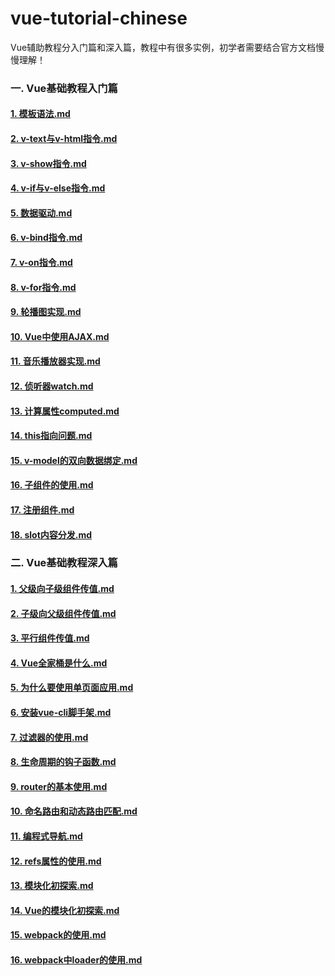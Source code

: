 # vue-tutorial-chinese
Vue辅助教程分入门篇和深入篇，教程中有很多实例，初学者需要结合官方文档慢慢理解！
### 一. Vue基础教程入门篇
#### [1. 模板语法.md](https://github.com/ThanlonSmith/vue-tutorial-chinese/blob/master/1.%20Vue%E5%9F%BA%E7%A1%80%E6%95%99%E7%A8%8B%E5%85%A5%E9%97%A8%E7%AF%87/1.%20%E6%A8%A1%E6%9D%BF%E8%AF%AD%E6%B3%95.md)
#### [2. v-text与v-html指令.md](https://github.com/ThanlonSmith/vue-tutorial-chinese/blob/master/1.%20Vue%E5%9F%BA%E7%A1%80%E6%95%99%E7%A8%8B%E5%85%A5%E9%97%A8%E7%AF%87/2.%20v-text%E4%B8%8Ev-html%E6%8C%87%E4%BB%A4.md)
#### [3. v-show指令.md](https://github.com/ThanlonSmith/vue-tutorial-chinese/blob/master/1.%20Vue%E5%9F%BA%E7%A1%80%E6%95%99%E7%A8%8B%E5%85%A5%E9%97%A8%E7%AF%87/3.%20v-show%E6%8C%87%E4%BB%A4.md)
#### [4. v-if与v-else指令.md](https://github.com/ThanlonSmith/vue-tutorial-chinese/blob/master/1.%20Vue%E5%9F%BA%E7%A1%80%E6%95%99%E7%A8%8B%E5%85%A5%E9%97%A8%E7%AF%87/4.%20v-if%E4%B8%8Ev-else%E6%8C%87%E4%BB%A4.md)
#### [5. 数据驱动.md](https://github.com/ThanlonSmith/vue-tutorial-chinese/blob/master/1.%20Vue%E5%9F%BA%E7%A1%80%E6%95%99%E7%A8%8B%E5%85%A5%E9%97%A8%E7%AF%87/5.%20%E6%95%B0%E6%8D%AE%E9%A9%B1%E5%8A%A8.md)
#### [6. v-bind指令.md](https://github.com/ThanlonSmith/vue-tutorial-chinese/blob/master/1.%20Vue%E5%9F%BA%E7%A1%80%E6%95%99%E7%A8%8B%E5%85%A5%E9%97%A8%E7%AF%87/6.%20v-bind%E6%8C%87%E4%BB%A4.md)
#### [7. v-on指令.md](https://github.com/ThanlonSmith/vue-tutorial-chinese/blob/master/1.%20Vue%E5%9F%BA%E7%A1%80%E6%95%99%E7%A8%8B%E5%85%A5%E9%97%A8%E7%AF%87/7.%20v-on%E6%8C%87%E4%BB%A4.md)
#### [8. v-for指令.md](https://github.com/ThanlonSmith/vue-tutorial-chinese/blob/master/1.%20Vue%E5%9F%BA%E7%A1%80%E6%95%99%E7%A8%8B%E5%85%A5%E9%97%A8%E7%AF%87/8.%20v-for%E6%8C%87%E4%BB%A4.md)
#### [9. 轮播图实现.md](https://github.com/ThanlonSmith/vue-tutorial-chinese/blob/master/1.%20Vue%E5%9F%BA%E7%A1%80%E6%95%99%E7%A8%8B%E5%85%A5%E9%97%A8%E7%AF%87/9.%20%E8%BD%AE%E6%92%AD%E5%9B%BE%E5%AE%9E%E7%8E%B0.md)
#### [10. Vue中使用AJAX.md](https://github.com/ThanlonSmith/vue-tutorial-chinese/blob/master/1.%20Vue%E5%9F%BA%E7%A1%80%E6%95%99%E7%A8%8B%E5%85%A5%E9%97%A8%E7%AF%87/10.%20Vue%E4%B8%AD%E4%BD%BF%E7%94%A8AJAX.md)
#### [11. 音乐播放器实现.md](https://github.com/ThanlonSmith/vue-tutorial-chinese/blob/master/1.%20Vue%E5%9F%BA%E7%A1%80%E6%95%99%E7%A8%8B%E5%85%A5%E9%97%A8%E7%AF%87/11.%20%E9%9F%B3%E4%B9%90%E6%92%AD%E6%94%BE%E5%99%A8%E5%AE%9E%E7%8E%B0.md)
#### [12. 侦听器watch.md](https://github.com/ThanlonSmith/vue-tutorial-chinese/blob/master/1.%20Vue%E5%9F%BA%E7%A1%80%E6%95%99%E7%A8%8B%E5%85%A5%E9%97%A8%E7%AF%87/12.%20%E4%BE%A6%E5%90%AC%E5%99%A8watch.md)
#### [13. 计算属性computed.md](https://github.com/ThanlonSmith/vue-tutorial-chinese/blob/master/1.%20Vue%E5%9F%BA%E7%A1%80%E6%95%99%E7%A8%8B%E5%85%A5%E9%97%A8%E7%AF%87/13.%20%E8%AE%A1%E7%AE%97%E5%B1%9E%E6%80%A7computed.md) 
#### [14. this指向问题.md](https://github.com/ThanlonSmith/vue-tutorial-chinese/blob/master/1.%20Vue%E5%9F%BA%E7%A1%80%E6%95%99%E7%A8%8B%E5%85%A5%E9%97%A8%E7%AF%87/14.%20this%E6%8C%87%E5%90%91%E9%97%AE%E9%A2%98.md)
#### [15. v-model的双向数据绑定.md](https://github.com/ThanlonSmith/vue-tutorial-chinese/blob/master/1.%20Vue%E5%9F%BA%E7%A1%80%E6%95%99%E7%A8%8B%E5%85%A5%E9%97%A8%E7%AF%87/15.%20v-model%E7%9A%84%E5%8F%8C%E5%90%91%E6%95%B0%E6%8D%AE%E7%BB%91%E5%AE%9A.md)
#### [16. 子组件的使用.md](https://github.com/ThanlonSmith/vue-tutorial-chinese/blob/master/1.%20Vue%E5%9F%BA%E7%A1%80%E6%95%99%E7%A8%8B%E5%85%A5%E9%97%A8%E7%AF%87/16.%20%E5%AD%90%E7%BB%84%E4%BB%B6%E7%9A%84%E4%BD%BF%E7%94%A8.md)
#### [17. 注册组件.md](https://github.com/ThanlonSmith/vue-tutorial-chinese/blob/master/1.%20Vue%E5%9F%BA%E7%A1%80%E6%95%99%E7%A8%8B%E5%85%A5%E9%97%A8%E7%AF%87/17.%20%E6%B3%A8%E5%86%8C%E7%BB%84%E4%BB%B6.md)
#### [18. slot内容分发.md](https://github.com/ThanlonSmith/vue-tutorial-chinese/blob/master/1.%20Vue%E5%9F%BA%E7%A1%80%E6%95%99%E7%A8%8B%E5%85%A5%E9%97%A8%E7%AF%87/18.%20slot%E5%86%85%E5%AE%B9%E5%88%86%E5%8F%91.md)
### 二. Vue基础教程深入篇
#### [1. 父级向子级组件传值.md](https://github.com/ThanlonSmith/vue-tutorial-chinese/blob/master/2.%20Vue%E5%9F%BA%E7%A1%80%E6%95%99%E7%A8%8B%E6%B7%B1%E5%85%A5%E7%AF%87/1.%20%E7%88%B6%E7%BA%A7%E5%90%91%E5%AD%90%E7%BA%A7%E7%BB%84%E4%BB%B6%E4%BC%A0%E5%80%BC.md)
#### [2. 子级向父级组件传值.md](https://github.com/ThanlonSmith/vue-tutorial-chinese/blob/master/2.%20Vue%E5%9F%BA%E7%A1%80%E6%95%99%E7%A8%8B%E6%B7%B1%E5%85%A5%E7%AF%87/2.%20%E5%AD%90%E7%BA%A7%E5%90%91%E7%88%B6%E7%BA%A7%E7%BB%84%E4%BB%B6%E4%BC%A0%E5%80%BC.md)
#### [3. 平行组件传值.md ](https://github.com/ThanlonSmith/vue-tutorial-chinese/blob/master/2.%20Vue%E5%9F%BA%E7%A1%80%E6%95%99%E7%A8%8B%E6%B7%B1%E5%85%A5%E7%AF%87/3.%20%E5%B9%B3%E8%A1%8C%E7%BB%84%E4%BB%B6%E4%BC%A0%E5%80%BC.md)
#### [4. Vue全家桶是什么.md](https://github.com/ThanlonSmith/vue-tutorial-chinese/blob/master/2.%20Vue%E5%9F%BA%E7%A1%80%E6%95%99%E7%A8%8B%E6%B7%B1%E5%85%A5%E7%AF%87/4.%20Vue%E5%85%A8%E5%AE%B6%E6%A1%B6%E6%98%AF%E4%BB%80%E4%B9%88.md)
#### [5. 为什么要使用单页面应用.md](https://github.com/ThanlonSmith/vue-tutorial-chinese/blob/master/2.%20Vue%E5%9F%BA%E7%A1%80%E6%95%99%E7%A8%8B%E6%B7%B1%E5%85%A5%E7%AF%87/5.%20%E4%B8%BA%E4%BB%80%E4%B9%88%E8%A6%81%E4%BD%BF%E7%94%A8%E5%8D%95%E9%A1%B5%E9%9D%A2%E5%BA%94%E7%94%A8.md)
#### [6. 安装vue-cli脚手架.md](https://github.com/ThanlonSmith/vue-tutorial-chinese/blob/master/2.%20Vue%E5%9F%BA%E7%A1%80%E6%95%99%E7%A8%8B%E6%B7%B1%E5%85%A5%E7%AF%87/6.%20%E5%AE%89%E8%A3%85vue-cli%E8%84%9A%E6%89%8B%E6%9E%B6.md)
#### [7. 过滤器的使用.md](https://github.com/ThanlonSmith/vue-tutorial-chinese/blob/master/2.%20Vue%E5%9F%BA%E7%A1%80%E6%95%99%E7%A8%8B%E6%B7%B1%E5%85%A5%E7%AF%87/7.%20%E8%BF%87%E6%BB%A4%E5%99%A8%E7%9A%84%E4%BD%BF%E7%94%A8.md)
#### [8. 生命周期的钩子函数.md](https://github.com/ThanlonSmith/vue-tutorial-chinese/blob/master/2.%20Vue%E5%9F%BA%E7%A1%80%E6%95%99%E7%A8%8B%E6%B7%B1%E5%85%A5%E7%AF%87/8.%20%E7%94%9F%E5%91%BD%E5%91%A8%E6%9C%9F%E7%9A%84%E9%92%A9%E5%AD%90%E5%87%BD%E6%95%B0.md)
#### [9. router的基本使用.md ](https://github.com/ThanlonSmith/vue-tutorial-chinese/blob/master/2.%20Vue%E5%9F%BA%E7%A1%80%E6%95%99%E7%A8%8B%E6%B7%B1%E5%85%A5%E7%AF%87/9.%20router%E7%9A%84%E5%9F%BA%E6%9C%AC%E4%BD%BF%E7%94%A8.md)
#### [10. 命名路由和动态路由匹配.md](https://github.com/ThanlonSmith/vue-tutorial-chinese/blob/master/2.%20Vue%E5%9F%BA%E7%A1%80%E6%95%99%E7%A8%8B%E6%B7%B1%E5%85%A5%E7%AF%87/10.%20%E5%91%BD%E5%90%8D%E8%B7%AF%E7%94%B1%E5%92%8C%E5%8A%A8%E6%80%81%E8%B7%AF%E7%94%B1%E5%8C%B9%E9%85%8D.md)
#### [11. 编程式导航.md ](https://github.com/ThanlonSmith/vue-tutorial-chinese/blob/master/2.%20Vue%E5%9F%BA%E7%A1%80%E6%95%99%E7%A8%8B%E6%B7%B1%E5%85%A5%E7%AF%87/11.%20%E7%BC%96%E7%A8%8B%E5%BC%8F%E5%AF%BC%E8%88%AA.md)
#### [12. refs属性的使用.md ](https://github.com/ThanlonSmith/vue-tutorial-chinese/blob/master/2.%20Vue%E5%9F%BA%E7%A1%80%E6%95%99%E7%A8%8B%E6%B7%B1%E5%85%A5%E7%AF%87/12.%20refs%E5%B1%9E%E6%80%A7%E7%9A%84%E4%BD%BF%E7%94%A8.md)
#### [13. 模块化初探索.md](https://github.com/ThanlonSmith/vue-tutorial-chinese/blob/master/2.%20Vue%E5%9F%BA%E7%A1%80%E6%95%99%E7%A8%8B%E6%B7%B1%E5%85%A5%E7%AF%87/13.%20%E6%A8%A1%E5%9D%97%E5%8C%96%E5%88%9D%E6%8E%A2%E7%B4%A2.md)
#### [14. Vue的模块化初探索.md](https://github.com/ThanlonSmith/vue-tutorial-chinese/blob/master/2.%20Vue%E5%9F%BA%E7%A1%80%E6%95%99%E7%A8%8B%E6%B7%B1%E5%85%A5%E7%AF%87/14.%20Vue%E7%9A%84%E6%A8%A1%E5%9D%97%E5%8C%96%E5%88%9D%E6%8E%A2%E7%B4%A2.md)
#### [15. webpack的使用.md](https://github.com/ThanlonSmith/vue-tutorial-chinese/blob/master/2.%20Vue%E5%9F%BA%E7%A1%80%E6%95%99%E7%A8%8B%E6%B7%B1%E5%85%A5%E7%AF%87/15.%20webpack%E7%9A%84%E4%BD%BF%E7%94%A8.md)
#### [16. webpack中loader的使用.md](https://github.com/ThanlonSmith/vue-tutorial-chinese/blob/master/2.%20Vue%E5%9F%BA%E7%A1%80%E6%95%99%E7%A8%8B%E6%B7%B1%E5%85%A5%E7%AF%87/16.%20webpack%E4%B8%ADloader%E7%9A%84%E4%BD%BF%E7%94%A8.md)
